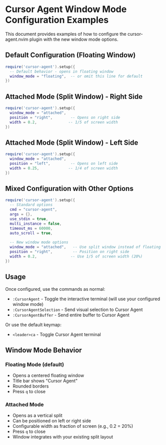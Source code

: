 # Cursor Agent Window Mode Configuration Examples

This document provides examples of how to configure the cursor-agent.nvim plugin with the new window mode options.

## Default Configuration (Floating Window)

```lua
require('cursor-agent').setup({
  -- Default behavior - opens in floating window
  window_mode = "floating",  -- or omit this line for default
})
```

## Attached Mode (Split Window) - Right Side

```lua
require('cursor-agent').setup({
  window_mode = "attached",
  position = "right",        -- Opens on right side
  width = 0.2,              -- 1/5 of screen width
})
```

## Attached Mode (Split Window) - Left Side  

```lua
require('cursor-agent').setup({
  window_mode = "attached",
  position = "left",         -- Opens on left side
  width = 0.25,             -- 1/4 of screen width
})
```

## Mixed Configuration with Other Options

```lua
require('cursor-agent').setup({
  -- Standard options
  cmd = "cursor-agent",
  args = {},
  use_stdin = true,
  multi_instance = false,
  timeout_ms = 60000,
  auto_scroll = true,
  
  -- New window mode options
  window_mode = "attached",   -- Use split window instead of floating
  position = "right",         -- Position on right side
  width = 0.2,               -- Use 1/5 of screen width (20%)
})
```

## Usage

Once configured, use the commands as normal:

- `:CursorAgent` - Toggle the interactive terminal (will use your configured window mode)
- `:CursorAgentSelection` - Send visual selection to Cursor Agent
- `:CursorAgentBuffer` - Send entire buffer to Cursor Agent

Or use the default keymap:
- `<leader>ca` - Toggle Cursor Agent terminal

## Window Mode Behavior

### Floating Mode (default)
- Opens a centered floating window
- Title bar shows "Cursor Agent"
- Rounded borders
- Press `q` to close

### Attached Mode  
- Opens as a vertical split
- Can be positioned on left or right side
- Configurable width as fraction of screen (e.g., 0.2 = 20%)
- Press `q` to close
- Window integrates with your existing split layout